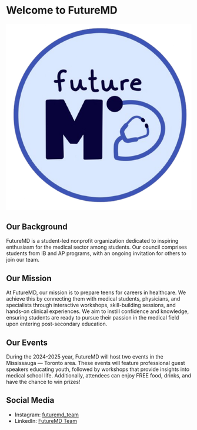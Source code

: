 # Welcome to FutureMD
![alt text](/public/logo.png)
## Our Background

FutureMD is a student-led nonprofit organization dedicated to inspiring enthusiasm for the medical sector among students. Our council comprises students from IB and AP programs, with an ongoing invitation for others to join our team.

## Our Mission

At FutureMD, our mission is to prepare teens for careers in healthcare. We achieve this by connecting them with medical students, physicians, and specialists through interactive workshops, skill-building sessions, and hands-on clinical experiences. We aim to instill confidence and knowledge, ensuring students are ready to pursue their passion in the medical field upon entering post-secondary education.

## Our Events

During the 2024-2025 year, FutureMD will host two events in the Mississauga — Toronto area. These events will feature professional guest speakers educating youth, followed by workshops that provide insights into medical school life. Additionally, attendees can enjoy FREE food, drinks, and have the chance to win prizes!

## Social Media

- Instagram: [futuremd_team](https://www.instagram.com/futuremd_team/)
- LinkedIn: [FutureMD Team](https://www.linkedin.com/company/futuremdteam/)
